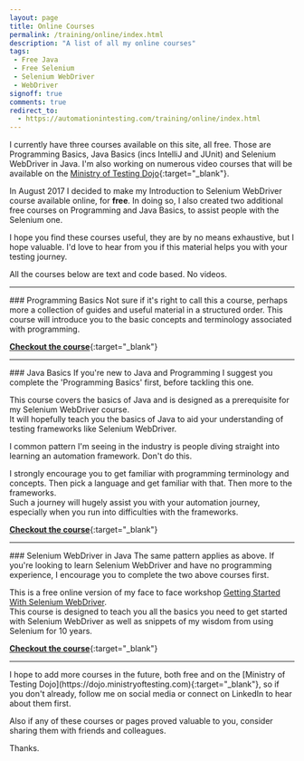 ```yaml
---
layout: page
title: Online Courses
permalink: /training/online/index.html
description: "A list of all my online courses"
tags:
 - Free Java
 - Free Selenium
 - Selenium WebDriver
 - WebDriver
signoff: true
comments: true
redirect_to:
  - https://automationintesting.com/training/online/index.html
---
```

I currently have three courses available on this site, all free. Those are Programming Basics, Java Basics (incs IntelliJ and JUnit) and Selenium WebDriver in Java. I'm also working on numerous video courses that will be available on the [Ministry of Testing Dojo](https://dojo.ministryoftesting.com){:target="_blank"}.

In August 2017 I decided to make my Introduction to Selenium WebDriver course available online, for **free**. In doing so, I also created two additional free courses on Programming and Java Basics, to assist people with the Selenium one.

I hope you find these courses useful, they are by no means exhaustive, but I hope valuable. I'd love to hear from you if this material helps you with your testing journey.

All the courses below are text and code based. No videos.
<hr>
### Programming Basics
Not sure if it's right to call this a course, perhaps more a collection of guides and useful material in a structured order.  
This course will introduce you to the basic concepts and terminology associated with programming.

[**Checkout the course**](/programming/course){:target="_blank"}
<hr>
### Java Basics
If you're new to Java and Programming I suggest you complete the 'Programming Basics' first, before tackling this one.

This course covers the basics of Java and is designed as a prerequisite for my Selenium WebDriver course.  
It will hopefully teach you the basics of Java to aid your understanding of testing frameworks like Selenium WebDriver.

I common pattern I'm seeing in the industry is people diving straight into learning an automation framework. Don't do this.

I strongly encourage you to get familiar with programming terminology and concepts. Then pick a language and get familiar with that. Then more to the frameworks.  
Such a journey will hugely assist you with your automation journey, especially when you run into difficulties with the frameworks. 

[**Checkout the course**](/java/course){:target="_blank"}
<hr>
### Selenium WebDriver in Java
The same pattern applies as above. If you're looking to learn Selenium WebDriver and have no programming experience, I encourage you to complete the two above courses first.

This is a free online version of my face to face workshop [Getting Started With Selenium WebDriver](/training/getting-started-with-selenium-webdriver/).  
This course is designed to teach you all the basics you need to get started with Selenium WebDriver as well as snippets of my wisdom from using Selenium for 10 years.

[**Checkout the course**](/selenium/course/){:target="_blank"}

<hr>
I hope to add more courses in the future, both free and on the [Ministry of Testing Dojo](https://dojo.ministryoftesting.com){:target="_blank"}, so if you don't already, follow me on social media or connect on LinkedIn to hear about them first.

Also if any of these courses or pages proved valuable to you, consider sharing them with friends and colleagues.

Thanks.